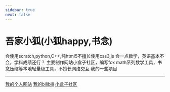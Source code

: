 ```yaml
---
sidebar: true
next: false
--- 
```


# 吾家小狐(小狐happy,书念)

会使用scratch,python,C++,纯html5不擅长使用css3,js
会一点数学，英语基本不会，学科成绩还行？
主要制作网站小盒子社区，编写fox math系列数学工具，书念压缩等本地轻量级工具，不擅长网络交互
我的一些项目
***
[我的个人网站](https://shunian.scerpark.cn)
[我的bilibili](https://space.bilibili.com/3493133419546943?spm_id_from=333.1007.0.0)
[小盒子社区](http://wjxh.yearnstudio.us.kg:2222/)
